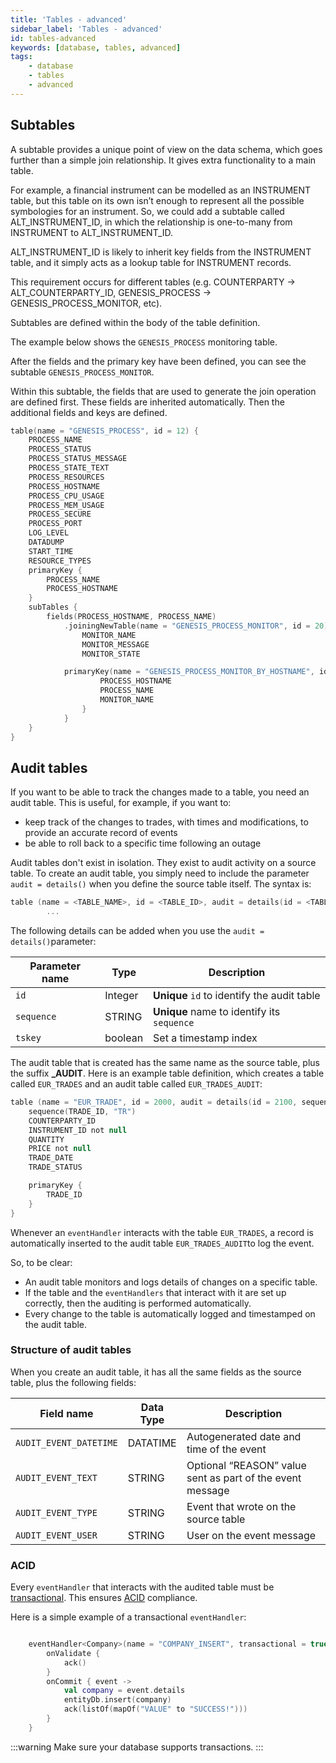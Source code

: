 ```yaml
---
title: 'Tables - advanced'
sidebar_label: 'Tables - advanced'
id: tables-advanced
keywords: [database, tables, advanced]
tags:
    - database
    - tables
    - advanced
---
```



## Subtables

A subtable provides a unique point of view on the data schema, which goes further than a simple join relationship. It gives extra functionality to a main table.

For example, a financial instrument can be modelled as an INSTRUMENT table, but this table on its own isn’t enough to represent all the possible symbologies for an instrument. So, we could add a subtable called ALT_INSTRUMENT_ID, in which the relationship is one-to-many from INSTRUMENT to ALT_INSTRUMENT_ID.

ALT_INSTRUMENT_ID is likely to inherit key fields from the INSTRUMENT table, and it simply acts as a lookup table for INSTRUMENT records.

This requirement occurs for different tables (e.g. COUNTERPARTY → ALT_COUNTERPARTY_ID, GENESIS_PROCESS → GENESIS_PROCESS_MONITOR, etc).

Subtables are defined within the body of the table definition. 

The example below shows the `GENESIS_PROCESS` monitoring table.

After the fields and the primary key have been defined, you can see the subtable `GENESIS_PROCESS_MONITOR`.

Within this subtable, the fields that are used to generate the join operation are defined first. These fields are inherited automatically. Then the additional fields and keys are defined.


```kotlin
table(name = "GENESIS_PROCESS", id = 12) {
    PROCESS_NAME
    PROCESS_STATUS
    PROCESS_STATUS_MESSAGE
    PROCESS_STATE_TEXT
    PROCESS_RESOURCES
    PROCESS_HOSTNAME
    PROCESS_CPU_USAGE
    PROCESS_MEM_USAGE
    PROCESS_SECURE
    PROCESS_PORT
    LOG_LEVEL
    DATADUMP
    START_TIME
    RESOURCE_TYPES
    primaryKey {
        PROCESS_NAME
        PROCESS_HOSTNAME
    }
    subTables {
        fields(PROCESS_HOSTNAME, PROCESS_NAME)
            .joiningNewTable(name = "GENESIS_PROCESS_MONITOR", id = 20) {
                MONITOR_NAME
                MONITOR_MESSAGE
                MONITOR_STATE

            primaryKey(name = "GENESIS_PROCESS_MONITOR_BY_HOSTNAME", id = 1) {
                    PROCESS_HOSTNAME
                    PROCESS_NAME
                    MONITOR_NAME
                }
            }
    }
}
```

## Audit tables

If you want to be able to track the changes made to a table, you need an audit table. This is useful, for example, if you want to:

- keep track of the changes to trades, with times and modifications, to provide an accurate record of events
- be able to roll back to a specific time following an outage

Audit tables don't exist in isolation. They exist to audit activity on a source table. To create an audit table, you simply need to include the parameter `audit = details()` when you define the source table itself. The syntax is:


```kotlin 
table (name = <TABLE_NAME>, id = <TABLE_ID>, audit = details(id = <TABLE_NAME_AUDIT_ID>, sequence = <TABLE_SEQUENCE>, tskey = <TRUE_OR_FALSE>))
        ...

```

The following details can be added when you use the `audit = details()`parameter:

| Parameter name            | Type | Description |
| ---                       | ---       | ---  |
| `id`    | Integer  | **Unique** `id` to identify the audit table |
| `sequence`        | STRING    | **Unique** name to identify its `sequence`   | 
| `tskey`        | boolean  | Set a timestamp index |


The audit table that is created has the same name as the source table, plus the suffix **_AUDIT**. Here is an example table definition, which creates a table called `EUR_TRADES` and an audit table called `EUR_TRADES_AUDIT`:

```kotlin {1}
table (name = "EUR_TRADE", id = 2000, audit = details(id = 2100, sequence = "TR")) {
    sequence(TRADE_ID, "TR")
    COUNTERPARTY_ID 
    INSTRUMENT_ID not null
    QUANTITY
    PRICE not null
    TRADE_DATE
    TRADE_STATUS

    primaryKey {
        TRADE_ID
    }
}
```

Whenever an `eventHandler` interacts with the table `EUR_TRADES`, a record is automatically inserted to the audit table `EUR_TRADES_AUDIT`to log the event.

So, to be clear:

- An audit table monitors and logs details of changes on a specific table. 
- If the table and the `eventHandlers` that interact with it are set up correctly, then the auditing is performed automatically. 
- Every change to the table is automatically logged and timestamped on the audit table.

### Structure of audit tables

When you create an audit table, it has all the same fields as the source table, plus the following fields:

| Field name                | Data Type | Description |
| ---                       | ---       | ---  |
| `AUDIT_EVENT_DATETIME`    | DATATIME  | Autogenerated date and time of the event  |
| `AUDIT_EVENT_TEXT`        | STRING    | Optional “REASON” value sent as part of the event message | 
| `AUDIT_EVENT_TYPE`        | STRING    | Event that wrote on the source table |
| `AUDIT_EVENT_USER`        | STRING    | User on the event message |
 
### ACID
Every `eventHandler` that interacts with the audited table must be [transactional](../../../../server/event-handler/basics/#transactional-event-handlers-acid). This ensures [ACID](../../../../getting-started/glossary/glossary/#acid) compliance.

Here is a simple example of a transactional `eventHandler`:

```kotlin

    eventHandler<Company>(name = "COMPANY_INSERT", transactional = true) {
        onValidate {
            ack()
        }
        onCommit { event ->
            val company = event.details
            entityDb.insert(company)
            ack(listOf(mapOf("VALUE" to "SUCCESS!")))
        }
    }
```

:::warning
Make sure your database supports transactions.
:::




